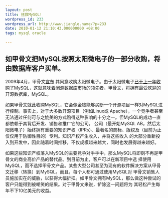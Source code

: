 ```yaml
---
layout: post
title: 拯救MySQL!
wordpress_id: 233
wordpress_url: http://www.jiangle.name/?p=233
date: 2010-01-12 21:10:43.000000000 +08:00
tags: mysql oracle

---
```

## 如甲骨文把MySQL按照太阳微电子的一部分收购，将由数据库客户买单。
2009年4月，甲骨文<a href="http://www.oracle.com/us/corporate/press/018363">宣布</a> 其同意收购太阳微电子。由于太阳微电子<a href="http://www.mysql.com/news-and-events/sun-to-acquire-mysql.html">已于上一年收购了MySQL</a>，这就意味着闭源数据库市场的领先者，甲骨文，将拥有最受欢迎的开源数据库，MySQL。

如果甲骨文就此收购MySQL，它会像金钱能够买断一个开源项目一样对MySQL进行控制。事实上，对于大多数开源项目（例如Linux或 Apache），一个竞争者甚至无法通过任何可与之媲美的方式购得这种影响的十分之一。但MySQL的成功一直都依赖于其背后开发、销售和推广它的公司。 公司（最开始MySQL AB，然后太阳微电子）始终拥有重要的知识产权（IPRs）、最著名的商标、版权及（目前为止仅仅用于防御性目的）专利。知识产权产生收入，并将这些收入 的大部分重新投入到开发中，因此随着时间推移，不仅规模越来越大，同时也发展得越来越好。

如果这些知识产权落入MySQL的主要竞争对手手中，那么MySQL将即刻不再是甲骨文的商业高价产品的替代品。到目前为止，客户可以在新项目中选 择使用MySQL，而不选择甲骨文产品。某些大型公司甚至为现有的软件解决方案从甲骨文迁移（转换）到MySQL。而且，每个人都可通过使用MySQL对 甲骨文销售人员施加实在的威胁，以获得大幅折扣。如甲骨文拥有MySQL，那么做这种尝试的客户只能得到被嘲笑的结果。对于甲骨文来说，铲除这一问题将为 其轻松产生每年不下10亿美元的收益。

